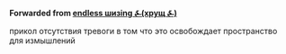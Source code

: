 **Forwarded from [endless шизing ⍼(хрущ ⍼)](https://t.me/c/1162404975/1588)**

прикол отсутствия тревоги в том что это освобождает пространство для измышлений